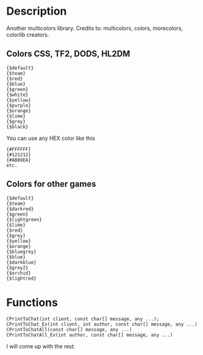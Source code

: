 # Description
Another multicolors library.
Credits to: multicolors, colors, morecolors, colorlib creators.

## Colors CSS, TF2, DODS, HL2DM
```
{$default}
{$team}
{$red}
{$blue}
{$green}
{$white}
{$yellow}
{$purple}
{$orange}
{$lime}
{$grey}
{$black}
```

You can use any HEX color like this
```
{#FFFFFF}
{#121212}
{#AB89EA}
etc.
```

## Colors for other games
```
{$default}
{$team}
{$darkred}
{$green}
{$lightgreen}
{$lime}
{$red}
{$grey}
{$yellow}
{$orange}
{$bluegrey}
{$blue}
{$darkblue}
{$grey2}
{$orchid}
{$lightred}
```

# Functions
```
CPrintToChat(int client, const char[] message, any ...);
CPrintToChat_Ex(int client, int author, const char[] message, any ...)
CPrintToChatAll(const char[] message, any ...)
CPrintToChatAll_Ex(int author, const char[] message, any ...)
```

I will come up with the rest.
